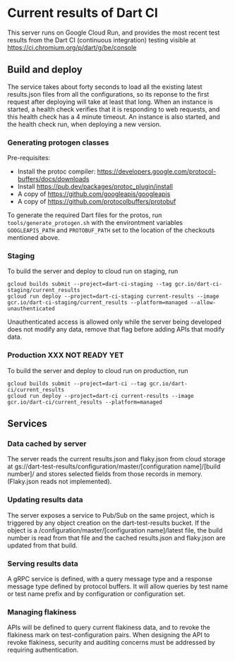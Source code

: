 # Current results of Dart CI

This server runs on Google Cloud Run, and provides the most recent test results
from the Dart CI (continuous integration) testing visible at
https://ci.chromium.org/p/dart/g/be/console

## Build and deploy

The service takes about forty seconds to load all the existing
latest results.json files from all the configurations, so its reponse
to the first request after deploying will take at least that long.
When an instance is started, a health check verifies that it is responding
to web requests, and this health check has a 4 minute timeout.
An instance is also started, and the health check run, when deploying a
new version.

### Generating protogen classes

Pre-requisites:
- Install the protoc compiler: https://developers.google.com/protocol-buffers/docs/downloads
- Install https://pub.dev/packages/protoc_plugin/install
- A copy of https://github.com/googleapis/googleapis
- A copy of https://github.com/protocolbuffers/protobuf

To generate the required Dart files for the protos, run
`tools/generate_protogen.sh` with the environtment variables
`GOOGLEAPIS_PATH` and `PROTOBUF_PATH` set to the location of the checkouts
mentioned above.

### Staging
To build the server and deploy to cloud run on staging, run

```
gcloud builds submit --project=dart-ci-staging --tag gcr.io/dart-ci-staging/current_results
gcloud run deploy --project=dart-ci-staging current-results --image gcr.io/dart-ci-staging/current_results --platform=managed --allow-unauthenticated
```

Unauthenticated access is allowed only while the server being developed does
not modify any data, remove that flag before adding APIs that modify data.

### Production XXX NOT READY YET
To build the server and deploy to cloud run on production, run

```
gcloud builds submit --project=dart-ci --tag gcr.io/dart-ci/current_results
gcloud run deploy --project=dart-ci current-results --image gcr.io/dart-ci/current_results --platform=managed
```

## Services

### Data cached by server

The server reads the current results.json and flaky.json from cloud storage
at gs://dart-test-results/configuration/master/[configuration name]/[build number]/
and stores selected fields from those records in memory. (Flaky.json reads not
implemented).

### Updating results data

The server exposes a service to Pub/Sub on the same project, which is
triggered by any object creation on the dart-test-results bucket.  If the
object is a /configuration/master/[configuration name]/latest file, the build
number is read from that file and the cached results.json and flaky.json are
updated from that build.

### Serving results data

A gRPC service is defined, with a query message type and a response message
type defined by protocol buffers.  It will allow queries by test name or
test name prefix and by configuration or configuration set.

### Managing flakiness

APIs will be defined to query current flakiness data, and to revoke the
flakiness mark on test-configuration pairs.  When designing the API to
revoke flakiness, security and auditing concerns must be addressed by
requiring authentication.